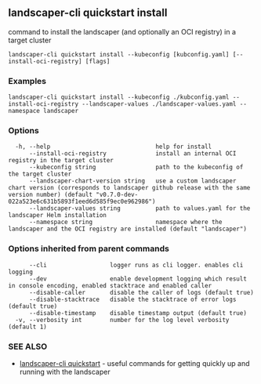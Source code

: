 ## landscaper-cli quickstart install

command to install the landscaper (and optionally an OCI registry) in a target cluster

```
landscaper-cli quickstart install --kubeconfig [kubconfig.yaml] [--install-oci-registry] [flags]
```

### Examples

```
landscaper-cli quickstart install --kubeconfig ./kubconfig.yaml --install-oci-registry --landscaper-values ./landscaper-values.yaml --namespace landscaper
```

### Options

```
  -h, --help                              help for install
      --install-oci-registry              install an internal OCI registry in the target cluster
      --kubeconfig string                 path to the kubeconfig of the target cluster
      --landscaper-chart-version string   use a custom landscaper chart version (corresponds to landscaper github release with the same version number) (default "v0.7.0-dev-022a523e6c631b5893f1eed6d585f9ec0e962986")
      --landscaper-values string          path to values.yaml for the landscaper Helm installation
      --namespace string                  namespace where the landscaper and the OCI registry are installed (default "landscaper")
```

### Options inherited from parent commands

```
      --cli                  logger runs as cli logger. enables cli logging
      --dev                  enable development logging which result in console encoding, enabled stacktrace and enabled caller
      --disable-caller       disable the caller of logs (default true)
      --disable-stacktrace   disable the stacktrace of error logs (default true)
      --disable-timestamp    disable timestamp output (default true)
  -v, --verbosity int        number for the log level verbosity (default 1)
```

### SEE ALSO

* [landscaper-cli quickstart](landscaper-cli_quickstart.md)	 - useful commands for getting quickly up and running with the landscaper

